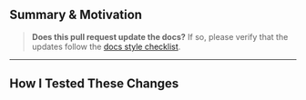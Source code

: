 ## Summary & Motivation

> **Does this pull request update the docs?** If so, please verify that the updates follow the [docs style checklist](https://github.com/dagster-io/dagster/blob/master/docs/DOC_CHECKLIST.md).

---

## How I Tested These Changes
